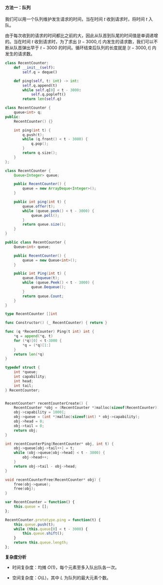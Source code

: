 #### 方法一：队列

我们可以用一个队列维护发生请求的时间，当在时间 $t$ 收到请求时，将时间 $t$ 入队。

由于每次收到的请求的时间都比之前的大，因此从队首到队尾的时间值是单调递增的。当在时间 $t$ 收到请求时，为了求出 $[t-3000,t]$ 内发生的请求数，我们可以不断从队首弹出早于 $t-3000$ 的时间。循环结束后队列的长度就是 $[t-3000,t]$ 内发生的请求数。

```Python [sol1-Python3]
class RecentCounter:
    def __init__(self):
        self.q = deque()

    def ping(self, t: int) -> int:
        self.q.append(t)
        while self.q[0] < t - 3000:
            self.q.popleft()
        return len(self.q)
```

```C++ [sol1-C++]
class RecentCounter {
    queue<int> q;
public:
    RecentCounter() {}

    int ping(int t) {
        q.push(t);
        while (q.front() < t - 3000) {
            q.pop();
        }
        return q.size();
    }
};
```

```Java [sol1-Java]
class RecentCounter {
    Queue<Integer> queue;

    public RecentCounter() {
        queue = new ArrayDeque<Integer>();
    }

    public int ping(int t) {
        queue.offer(t);
        while (queue.peek() < t - 3000) {
            queue.poll();
        }
        return queue.size();
    }
}
```

```C# [sol1-C#]
public class RecentCounter {
    Queue<int> queue;

    public RecentCounter() {
        queue = new Queue<int>();
    }

    public int Ping(int t) {
        queue.Enqueue(t);
        while (queue.Peek() < t - 3000) {
            queue.Dequeue();
        }
        return queue.Count;
    }
}
```

```go [sol1-Golang]
type RecentCounter []int

func Constructor() (_ RecentCounter) { return }

func (q *RecentCounter) Ping(t int) int {
    *q = append(*q, t)
    for (*q)[0] < t-3000 {
        *q = (*q)[1:]
    }
    return len(*q)
}
```

```C [sol1-C]
typedef struct {
    int *queue;
    int capability;
    int head;
    int tail;
} RecentCounter;


RecentCounter* recentCounterCreate() {
    RecentCounter *obj = (RecentCounter *)malloc(sizeof(RecentCounter));
    obj->capability = 10001;
    obj->queue = (int *)malloc(sizeof(int) * obj->capability);
    obj->head = 0;
    obj->tail = 0;
    return obj;
}

int recentCounterPing(RecentCounter* obj, int t) {
    obj->queue[obj->tail++] = t;
    while (obj->queue[obj->head] < t - 3000) {
        obj->head++;
    }
    return obj->tail - obj->head;
}

void recentCounterFree(RecentCounter* obj) {
    free(obj->queue);
    free(obj);
}
```

```JavaScript [sol1-JavaScript]
var RecentCounter = function() {
    this.queue = [];
};

RecentCounter.prototype.ping = function(t) {
    this.queue.push(t);
    while (this.queue[0] < t - 3000) {
        this.queue.shift();
    }
    return this.queue.length;
};
```

**复杂度分析**

- 时间复杂度：均摊 $O(1)$，每个元素至多入队出队各一次。

- 空间复杂度：$O(L)$，其中 $L$ 为队列的最大元素个数。